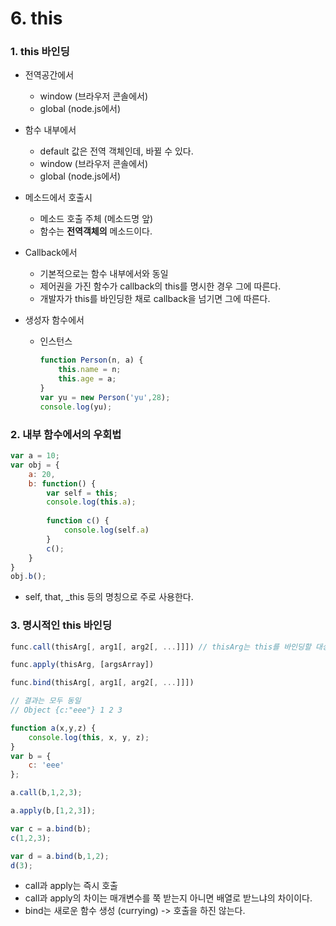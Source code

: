 # 6. this

### 1. this 바인딩

* 전역공간에서 

  * window (브라우저 콘솔에서)
  * global (node.js에서)

* 함수 내부에서

  * default 값은 전역 객체인데, 바뀔 수 있다.
  * window (브라우저 콘솔에서)
  * global (node.js에서)

* 메소드에서 호출시

  * 메소드 호출 주체 (메소드명 앞)
  * 함수는 __전역객체의__ 메소드이다.

* Callback에서

  * 기본적으로는 함수 내부에서와 동일
  * 제어권을 가진 함수가 callback의 this를 명시한 경우 그에 따른다.
  * 개발자가 this를 바인딩한 채로 callback을 넘기면 그에 따른다.

* 생성자 함수에서

  * 인스턴스

    ```javascript
    function Person(n, a) {
    	this.name = n;
    	this.age = a;
    }
    var yu = new Person('yu',28);
    console.log(yu);
    ```

    

### 2. 내부 함수에서의 우회법

```javascript
var a = 10;
var obj = {
	a: 20,
	b: function() {
		var self = this;
		console.log(this.a);
		
		function c() {
			console.log(self.a)
		}
		c();
	}
}
obj.b();
```

* self, that, _this 등의 명칭으로 주로 사용한다.



### 3. 명시적인 this 바인딩

```javascript
func.call(thisArg[, arg1[, arg2[, ...]]]) // thisArg는 this를 바인딩할 대상

func.apply(thisArg, [argsArray])

func.bind(thisArg[, arg1[, arg2[, ...]]])

// 결과는 모두 동일
// Object {c:"eee"} 1 2 3

function a(x,y,z) {
    console.log(this, x, y, z);
}
var b = {
    c: 'eee'
};

a.call(b,1,2,3);

a.apply(b,[1,2,3]);

var c = a.bind(b);
c(1,2,3);

var d = a.bind(b,1,2);
d(3);
```

* call과 apply는 즉시 호출
* call과 apply의 차이는 매개변수를 쭉 받는지 아니면 배열로 받느냐의 차이이다.
* bind는 새로운 함수 생성 (currying) -> 호출을 하진 않는다.